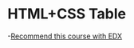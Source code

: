 # HTML+CSS Table
-[Recommend this course with EDX](https://www.edx.org/course/programming-for-the-web-with-javascript)

